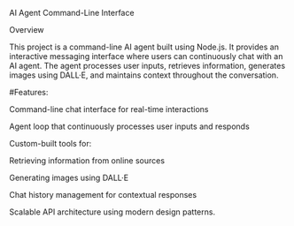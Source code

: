 AI Agent Command-Line Interface

Overview

This project is a command-line AI agent built using Node.js. It provides an interactive messaging interface where users can continuously chat with an AI agent. The agent processes user inputs, retrieves information, generates images using DALL·E, and maintains context throughout the conversation.

#Features:

Command-line chat interface for real-time interactions

Agent loop that continuously processes user inputs and responds

Custom-built tools for:

Retrieving information from online sources

Generating images using DALL·E

Chat history management for contextual responses

Scalable API architecture using modern design patterns.